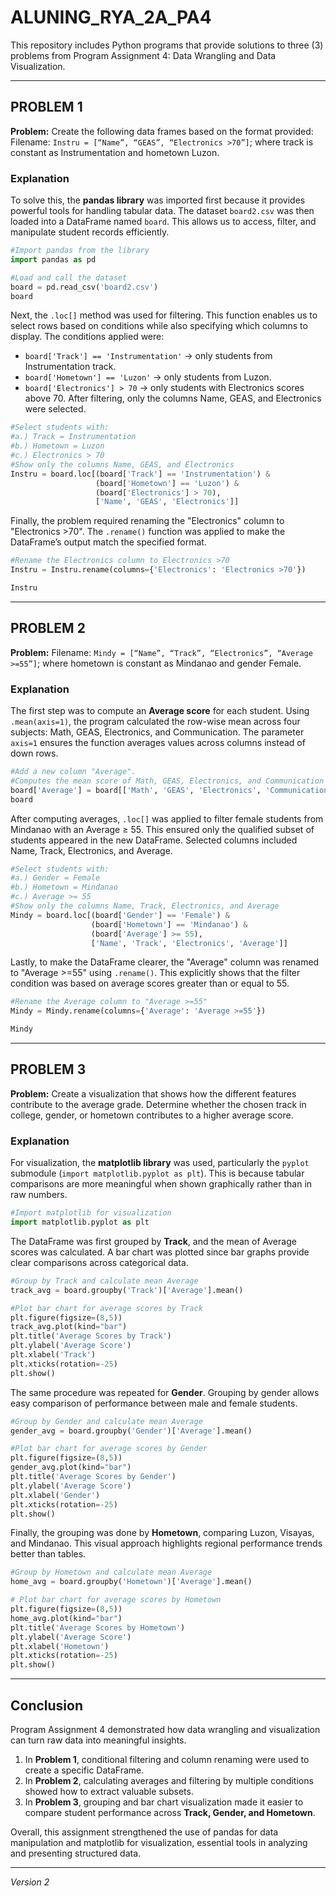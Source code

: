 # ALUNING_RYA_2A_PA4
This repository includes Python programs that provide solutions to three (3) problems from Program Assignment 4: Data Wrangling and Data Visualization.

---

## PROBLEM 1

**Problem:** Create the following data frames based on the format provided:
Filename: `Instru = [“Name”, “GEAS”, “Electronics >70”]`; where track is constant as Instrumentation and hometown Luzon.

### Explanation

To solve this, the **pandas library** was imported first because it provides powerful tools for handling tabular data. The dataset `board2.csv` was then loaded into a DataFrame named `board`. This allows us to access, filter, and manipulate student records efficiently.

```python
#Import pandas from the library
import pandas as pd

#Load and call the dataset
board = pd.read_csv('board2.csv')
board
```

Next, the `.loc[]` method was used for filtering. This function enables us to select rows based on conditions while also specifying which columns to display. The conditions applied were:
* `board['Track'] == 'Instrumentation'` → only students from Instrumentation track.
* `board['Hometown'] == 'Luzon'` → only students from Luzon.
* `board['Electronics'] > 70` → only students with Electronics scores above 70.
After filtering, only the columns Name, GEAS, and Electronics were selected.

```python
#Select students with: 
#a.) Track = Instrumentation 
#b.) Hometown = Luzon 
#c.) Electronics > 70 
#Show only the columns Name, GEAS, and Electronics
Instru = board.loc[(board['Track'] == 'Instrumentation') &
                   (board['Hometown'] == 'Luzon') &
                   (board['Electronics'] > 70),
                   ['Name', 'GEAS', 'Electronics']]
```

Finally, the problem required renaming the "Electronics" column to "Electronics >70". The `.rename()` function was applied to make the DataFrame’s output match the specified format.

```python
#Rename the Electronics column to Electronics >70
Instru = Instru.rename(columns={'Electronics': 'Electronics >70'})

Instru
```

---

## PROBLEM 2

**Problem:** Filename: `Mindy = [“Name”, “Track”, “Electronics”, “Average >=55”]`; where hometown is constant as Mindanao and gender Female.

### Explanation

The first step was to compute an **Average score** for each student. Using `.mean(axis=1)`, the program calculated the row-wise mean across four subjects: Math, GEAS, Electronics, and Communication. The parameter `axis=1` ensures the function averages values across columns instead of down rows.

```python
#Add a new column "Average". 
#Computes the mean score of Math, GEAS, Electronics, and Communication
board['Average'] = board[['Math', 'GEAS', 'Electronics', 'Communication']].mean(axis=1)
board
```

After computing averages, `.loc[]` was applied to filter female students from Mindanao with an Average ≥ 55. This ensured only the qualified subset of students appeared in the new DataFrame. Selected columns included Name, Track, Electronics, and Average.

```python
#Select students with: 
#a.) Gender = Female 
#b.) Hometown = Mindanao 
#c.) Average >= 55 
#Show only the columns Name, Track, Electronics, and Average
Mindy = board.loc[(board['Gender'] == 'Female') & 
                  (board['Hometown'] == 'Mindanao') & 
                  (board['Average'] >= 55), 
                  ['Name', 'Track', 'Electronics', 'Average']]
```

Lastly, to make the DataFrame clearer, the "Average" column was renamed to "Average >=55" using `.rename()`. This explicitly shows that the filter condition was based on average scores greater than or equal to 55.

```python
#Rename the Average column to "Average >=55"
Mindy = Mindy.rename(columns={'Average': 'Average >=55'})

Mindy
```

---

## PROBLEM 3

**Problem:** Create a visualization that shows how the different features contribute to the average grade. Determine whether the chosen track in college, gender, or hometown contributes to a higher average score.

### Explanation

For visualization, the **matplotlib library** was used, particularly the `pyplot` submodule (`import matplotlib.pyplot as plt`). This is because tabular comparisons are more meaningful when shown graphically rather than in raw numbers.

```python
#Import matplotlib for visualization
import matplotlib.pyplot as plt
```

The DataFrame was first grouped by **Track**, and the mean of Average scores was calculated. A bar chart was plotted since bar graphs provide clear comparisons across categorical data.

```python
#Group by Track and calculate mean Average
track_avg = board.groupby('Track')['Average'].mean()

#Plot bar chart for average scores by Track
plt.figure(figsize=(8,5))
track_avg.plot(kind="bar")
plt.title('Average Scores by Track')
plt.ylabel('Average Score')
plt.xlabel('Track')
plt.xticks(rotation=-25)
plt.show()
```

The same procedure was repeated for **Gender**. Grouping by gender allows easy comparison of performance between male and female students.

```python
#Group by Gender and calculate mean Average
gender_avg = board.groupby('Gender')['Average'].mean()

#Plot bar chart for average scores by Gender
plt.figure(figsize=(8,5))
gender_avg.plot(kind="bar")
plt.title('Average Scores by Gender')
plt.ylabel('Average Score')
plt.xlabel('Gender')
plt.xticks(rotation=-25)
plt.show()
```

Finally, the grouping was done by **Hometown**, comparing Luzon, Visayas, and Mindanao. This visual approach highlights regional performance trends better than tables.

```python
#Group by Hometown and calculate mean Average
home_avg = board.groupby('Hometown')['Average'].mean()

# Plot bar chart for average scores by Hometown
plt.figure(figsize=(8,5))
home_avg.plot(kind="bar")
plt.title('Average Scores by Hometown')
plt.ylabel('Average Score')
plt.xlabel('Hometown')
plt.xticks(rotation=-25)
plt.show()
```

---

## Conclusion

Program Assignment 4 demonstrated how data wrangling and visualization can turn raw data into meaningful insights.

1. In **Problem 1**, conditional filtering and column renaming were used to create a specific DataFrame.
2. In **Problem 2**, calculating averages and filtering by multiple conditions showed how to extract valuable subsets.
3. In **Problem 3**, grouping and bar chart visualization made it easier to compare student performance across **Track, Gender, and Hometown**.

Overall, this assignment strengthened the use of pandas for data manipulation and matplotlib for visualization, essential tools in analyzing and presenting structured data.

---
*Version 2*
